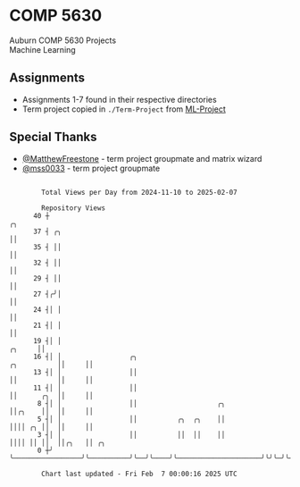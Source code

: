# COMP 5630
Auburn COMP 5630 Projects  
Machine Learning

## Assignments
- Assignments 1-7 found in their respective directories
- Term project copied in `./Term-Project` from [ML-Project](https://github.com/wumphlett/ML-Project)

## Special Thanks
- [@MatthewFreestone](https://github.com/MatthewFreestone) - term project groupmate and matrix wizard
- [@mss0033](https://github.com/mss0033) - term project groupmate

```

        Total Views per Day from 2024-11-10 to 2025-02-07

        Repository Views
      40 ┼                                                                                    ╭╮
      37 ┤ ╭╮                                                                                 ││
      35 ┤ ││                                                                                 ││
      32 ┤ ││                                                                                 ││
      29 ┤ ││                                                                                 ││
      27 ┤╭╯│                                                                                 ││
      24 ┤│ │                                                                                 ││
      21 ┤│ │                                                                                 ││
      19 ┤│ │                                                                          ╭╮     ││
      16 ┤│ │                 ╭╮                                           ╭╮          ││     ││
      13 ┤│ │                 ││                                           ││          ││     ││
      11 ┤│ │                 ││                                           ││      ╭╮  ││     ││
       8 ┤│ │                 ││                    ╭╮                     ││╭╮    ││  ││     ││
       5 ┤│ │                 ││          ╭╮  ╭╮    ││                     ││││ ╭╮ ││  ││     ││
       3 ┤│ │                 ││          ││  ││    ││                     ││││ ││ ││  ││╭╮   ││ ╭╮
       0 ┼╯ ╰─────────────────╯╰──────────╯╰──╯╰────╯╰─────────────────────╯╰╯╰─╯╰─╯╰──╯╰╯╰───╯╰─╯╰

        Chart last updated - Fri Feb  7 00:00:16 2025 UTC
        
```
